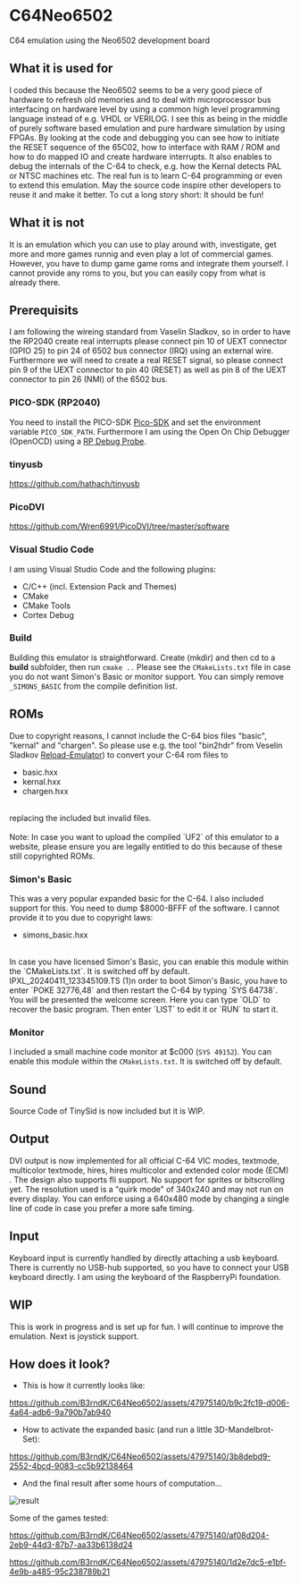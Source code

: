 # C64Neo6502
C64 emulation using the Neo6502 development board 

## What it is used for
I coded this because the Neo6502 seems to be a very good piece of hardware to refresh old memories and to deal with microprocessor bus interfacing on hardware level by using a common high level programming language instead of e.g. VHDL or VERILOG. I see this as being in the middle of purely software based emulation and pure hardware simulation by using FPGAs. By looking at the code and debugging you can see how to initiate the RESET sequence of the 65C02, how to interface with RAM / ROM and how to do mapped IO and create hardware interrupts. It also enables to debug the internals of the C-64 to check, e.g. how the Kernal detects PAL or NTSC machines etc. The real fun is to learn C-64 programming or even to extend this emulation. May the source code inspire other developers to reuse it and make it better. To cut a long story short: It should be fun!

## What it is not
It is an emulation which you can use to play around with, investigate, get more and more games runnig and even play a lot of commercial games. However, you have to dump game game roms and integrate them yourself. I cannot provide any roms to you, but you can easily copy from what is already there.

## Prerequisits
I am following the wireing standard from Vaselin Sladkov, so in order to have the RP2040 create real interrupts please connect pin 10 of UEXT connector (GPIO 25) to pin 24 of 6502 bus connector (IRQ) using an external wire. Furthermore we will need to create a real RESET signal, so please connect pin 9 of the UEXT connector to pin 40 (RESET) as well as pin 8 of the UEXT connector to pin 26 (NMI) of the 6502 bus.

### PICO-SDK (RP2040)
You need to install the PICO-SDK [Pico-SDK](https://github.com/raspberrypi/pico-sdk) and set the environment variable `PICO_SDK_PATH`. Furthermore I am using the Open On Chip Debugger (OpenOCD) using a [RP Debug Probe](https://www.raspberrypi.com/products/debug-probe/).

### tinyusb
https://github.com/hathach/tinyusb

### PicoDVI
https://github.com/Wren6991/PicoDVI/tree/master/software

### Visual Studio Code
I am using Visual Studio Code and the following plugins:

<ul>
<li>C/C++ (incl. Extension Pack and Themes)</li>
<li>CMake</li>
<li>CMake Tools</li>
<li>Cortex Debug</li>
</ul>

### Build
Building this emulator is straightforward. Create (mkdir) and then cd to a **build** subfolder, then run `cmake ..`
Please see the `CMakeLists.txt` file in case you do not want Simon's Basic or monitor support. You can simply remove `_SIMONS_BASIC` from the compile definition list.  

## ROMs
Due to copyright reasons, I cannot include the C-64 bios files "basic", "kernal" and "chargen". So please use e.g. the tool "bin2hdr" from Veselin Sladkov [Reload-Emulator](https://github.com/vsladkov/reload-emulator)) to convert your C-64 rom files to 

<ul>
  <li>basic.hxx</li>
  <li>kernal.hxx</li>
  <li>chargen.hxx</li>
</ul><br>
replacing the included but invalid files.
<BR>
<BR>
Note: In case you want to upload the compiled `UF2` of this emulator to a website, please ensure you are legally entitled to do this because of these still copyrighted ROMs.

### Simon's Basic
This was a very popular expanded basic for the C-64. I also included support for this. You need to dump $8000-BFFF of the software. I cannot provide it to you due to copyright laws:
<ul>
  <li>simons_basic.hxx</li>
</ul><br>
In case you have licensed Simon's Basic, you can enable this module within the `CMakeLists.txt`. It is switched off by default.
IPXL_20240411_123345109.TS (1)n order to boot Simon's Basic, you have to enter `POKE 32776,48` and then restart the C-64 by typing `SYS 64738`. You will be presented the welcome screen. Here you can type `OLD` to recover the basic program. Then enter `LIST` to edit it or `RUN` to start it.

### Monitor
I included a small machine code monitor at $c000 (`SYS 49152`).
You can enable this module within the `CMakeLists.txt`. It is switched off by default.

## Sound
Source Code of TinySid is now included but it is WIP.

## Output
DVI output is now implemented for all official C-64 VIC modes, textmode, multicolor textmode, hires, hires multicolor and extended color mode (ECM) . The design also supports fli support. No support for sprites or bitscrolling yet. The resolution used is a "quirk mode" of 340x240 and may not run on every display. You can enforce using a 640x480 mode by changing a single line of code in case you prefer a more safe timing.

## Input
Keyboard input is currently handled by directly attaching a usb keyboard. There is currently no USB-hub supported, so you have to connect your USB keyboard directly. I am using the keyboard of the RaspberryPi foundation.

## WIP
This is work in progress and is set up for fun. I will continue to improve the emulation. Next is joystick support.

## How does it look?
* This is how it currently looks like:

https://github.com/B3rndK/C64Neo6502/assets/47975140/b9c2fc19-d006-4a64-adb6-9a790b7ab940

* How to activate the expanded basic (and run a little 3D-Mandelbrot-Set):


https://github.com/B3rndK/C64Neo6502/assets/47975140/3b8debd9-2552-4bcd-9083-cc5b92138464

* And the final result after some hours of computation...
  
![result](https://github.com/B3rndK/C64Neo6502/assets/47975140/7d0ea53a-ef3a-47bd-9427-aa0bf179def9)


Some of the games tested:


https://github.com/B3rndK/C64Neo6502/assets/47975140/af08d204-2eb9-44d3-87b7-aa33b6138d24


https://github.com/B3rndK/C64Neo6502/assets/47975140/1d2e7dc5-e1bf-4e9b-a485-95c238789b21



